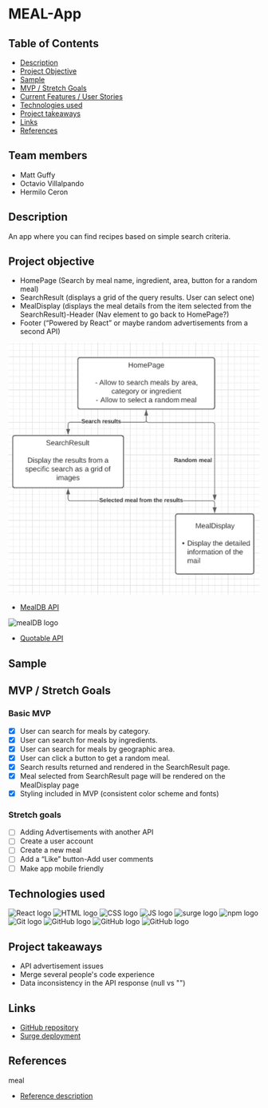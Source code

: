 # MEAL-App

## Table of Contents

- [Description](#description)
- [Project Objective](#project-objective)
- [Sample](#sample)
- [MVP / Stretch Goals](#mvp-stretch-goals)
- [Current Features / User Stories](#current-features)
- [Technologies used](#technologies-used)
- [Project takeaways](#project-takeaways)
- [Links](#links)
- [References](#references)

## Team members

* Matt Guffy
* Octavio Villalpando
* Hermilo Ceron

## Description

An app where you can find recipes based on simple search criteria.

## Project objective

- HomePage (Search by meal name, ingredient, area, button for a random meal)
- SearchResult (displays a grid of the query results.  User can select one)
- MealDisplay (displays the meal details from the item selected from the SearchResult)-Header (Nav element to go back to HomePage?)
- Footer (“Powered by React” or maybe random advertisements from a second API)

<img src="./public/wireframe.png" alt="meal wireframe" width="600"/>

* [MealDB API](https://www.themealdb.com/api.phpqu)

<img src="https://www.themealdb.com/images/logo-small.png" alt="mealDB logo" width="300"/>

* [Quotable API](https://github.com/lukePeavey/quotable)

## Sample

## MVP / Stretch Goals

### Basic MVP

- [X] User can search for meals by category.
- [X] User can search for meals by ingredients.
- [X] User can search for meals by geographic area.
- [X] User can click a button to get a random meal.
- [X] Search results returned and rendered in the SearchResult page.
- [X] Meal selected from SearchResult page will be rendered on the MealDisplay page
- [X] Styling included in MVP (consistent color scheme and fonts)

### Stretch goals

- [ ] Adding Advertisements with another API
- [ ] Create a user account
- [ ] Create a new meal
- [ ] Add a “Like” button-Add user comments
- [ ] Make app mobile friendly

## Technologies used

<img src="https://upload.wikimedia.org/wikipedia/commons/thumb/a/a7/React-icon.svg/512px-React-icon.svg.png" alt="React logo" height="200" />
<img src="https://upload.wikimedia.org/wikipedia/commons/thumb/6/61/HTML5_logo_and_wordmark.svg/120px-HTML5_logo_and_wordmark.svg.png" alt="HTML logo" height="200"/>

<img src="https://encrypted-tbn0.gstatic.com/images?q=tbn:ANd9GcS8TUvkaAZ51SEo89de6huZMjCxCEQsKhgpFg&usqp=CAU" alt="CSS logo" height="200"/>

<img src="https://upload.wikimedia.org/wikipedia/commons/thumb/9/99/Unofficial_JavaScript_logo_2.svg/245px-Unofficial_JavaScript_logo_2.svg.png" alt="JS logo" height="200"/>

<img src="https://surge.sh/images/logos/svg/surge-logo.svg" alt="surge logo" height="200"/>

<img src="https://raw.githubusercontent.com/npm/logos/master/npm%20logo/npm-logo-red.png" alt="npm logo" width="200"/>

<img src="https://git-scm.com/images/logos/downloads/Git-Logo-2Color.png" alt="Git logo" width="200"/>

<img src="https://1000marcas.net/wp-content/uploads/2020/02/GitHub-Logo-600x338.jpg" alt="GitHub logo" height="200"/>

<img src="https://encrypted-tbn0.gstatic.com/images?q=tbn:ANd9GcRyS9VY5uFYyc1xVD9-kmMnjR9DpsbuVpr3Xw&usqp=CAU" alt="GitHub logo" height="200"/>

<img src="https://www.gstatic.com/youtube/img/branding/youtubelogo/svg/youtubelogo.svg" alt="GitHub logo" width="200"/>

## Project takeaways

* API advertisement issues
* Merge several people's code experience
* Data inconsistency in the API response (null vs "")

## Links

* [GitHub repository](https://github.com/mgboiler2020/Meal_App/tree/master/recipes)
* [Surge deployment]()

## References
meal
* [Reference description](Link)
